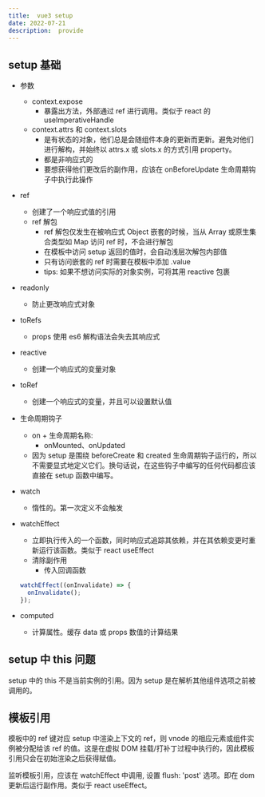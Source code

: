 ```yaml
---
title:  vue3 setup
date: 2022-07-21
description:  provide
---
```



## setup 基础

- 参数

  - context.expose
    - 暴露出方法，外部通过 ref 进行调用。类似于 react 的 useImperativeHandle
  - context.attrs 和 context.slots
    - 是有状态的对象，他们总是会随组件本身的更新而更新。避免对他们进行解构，并始终以 attrs.x 或 slots.x 的方式引用 property。
    - 都是非响应式的
    - 要想获得他们更改后的副作用，应该在 onBeforeUpdate 生命周期钩子中执行此操作

- ref
  - 创建了一个响应式值的引用
  - ref 解包
    - ref 解包仅发生在被响应式 Object 嵌套的时候，当从 Array 或原生集合类型如 Map 访问 ref 时，不会进行解包
    - 在模板中访问 setup 返回的值时，会自动浅层次解包内部值
    - 只有访问嵌套的 ref 时需要在模板中添加 .value
    - tips: 如果不想访问实际的对象实例，可将其用 reactive 包裹

- readonly
  - 防止更改响应式对象

- toRefs
  - props 使用 es6 解构语法会失去其响应式

- reactive
  - 创建一个响应式的变量对象

- toRef
  - 创建一个响应式的变量，并且可以设置默认值

- 生命周期钩子
  - on + 生命周期名称:
    - onMounted、onUpdated
  - 因为 setup 是围绕 beforeCreate 和 created 生命周期钩子运行的，所以不需要显式地定义它们。换句话说，在这些钩子中编写的任何代码都应该直接在 setup 函数中编写。

- watch
  - 惰性的。第一次定义不会触发

- watchEffect
  - 立即执行传入的一个函数，同时响应式追踪其依赖，并在其依赖变更时重新运行该函数。类似于 react useEffect
  - 清除副作用
    - 传入回调函数

  ```js
  watchEffect((onInvalidate) => {
    onInvalidate();
  });
  ```

- computed
  - 计算属性。缓存 data 或 props 数值的计算结果


## setup 中 this 问题

setup 中的 this 不是当前实例的引用。因为 setup 是在解析其他组件选项之前被调用的。

## 模板引用

模板中的 ref 键对应 setup 中渲染上下文的 ref，则 vnode 的相应元素或组件实例被分配给该 ref 的值。这是在虚拟 DOM 挂载/打补丁过程中执行的，因此模板引用只会在初始渲染之后获得赋值。

监听模板引用，应该在 watchEffect 中调用, 设置 flush: 'post' 选项。即在 dom 更新后运行副作用。类似于 react useEffect。